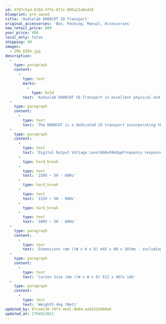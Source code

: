 ```yaml
---
id: 47d7c5ad-828d-47fe-872c-005a22a0a436
blueprint: pre_owned
title: 'Audiolab 6000CDT CD Transport'
original_accessories: 'Box, Packing, Manual, Accessories'
new_retail_price: 600
your_price: 400
local_only: false
shipping: 40
images:
  - IMG_8394.jpg
description:
  -
    type: paragraph
    content:
      -
        type: text
        marks:
          -
            type: bold
        text: 'Audiolab 6000CDT CD Transport in excellent physical and functional condition with original box, packing and accessories. Unit sells as new for $600.00.'
  -
    type: paragraph
    content:
      -
        type: text
        text: 'The 6000CDT is a dedicated CD transport incorporating the same slot-loading mechanism as audiolab’s flagship CD player, the 8300CD. Extremely robust and reliable, it uses a read-ahead digital buffer to reduce disc-reading failures, able to play scratched and damaged CDs that are unreadable by conventional mechanisms.'
  -
    type: paragraph
    content:
      -
        type: text
        text: 'Digital Output Voltage Level600±50mVppFrequency response<0.01dB @ 20-20kHzOutput Impedance75±1ΩMax Sampling Rate44.1 kHzMax. Power Consumption15WStandby Power Consumption<0.5WPower Requirements240V ~ 50 - 60Hz'
      -
        type: hard_break
      -
        type: text
        text: '230V ~ 50 - 60Hz'
      -
        type: hard_break
      -
        type: text
        text: '115V ~ 50 - 60Hz'
      -
        type: hard_break
      -
        type: text
        text: '100V ~ 50 - 60Hz'
  -
    type: paragraph
    content:
      -
        type: text
        text: 'Dimensions (mm )(W x H x D) 445 x 80 x 307mm - including feet, terminals and controls'
  -
    type: paragraph
    content:
      -
        type: text
        text: 'Carton Size (mm )(W x H x D) 512 x 467x 146'
  -
    type: paragraph
    content:
      -
        type: text
        text: 'Weight5.4kg (Net)'
updated_by: 87ca4130-78f3-4ed1-8b64-aa552d3d08a8
updated_at: 1704913851
---
```

